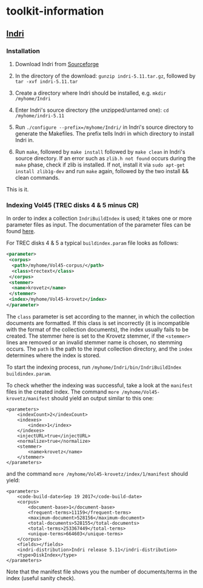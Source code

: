 # toolkit-information

## [Indri](https://www.lemurproject.org/indri/)


### Installation

1) Download Indri from [Sourceforge](https://sourceforge.net/projects/lemur/files/lemur/indri-5.11/indri-5.11.tar.gz/download)

2) In the directory of the download: `gunzip indri-5.11.tar.gz`, followed by `tar -xvf indri-5.11.tar`

3) Create a directory where Indri should be installed, e.g. `mkdir /myhome/Indri`

4) Enter Indri's source directory (the unzipped/untarred one): `cd /myhome/indri-5.11`

5) Run `./configure --prefix=/myhome/Indri/` in Indri's source directory to generate the Makefiles. The prefix tells Indri in which directory to install Indri in.

6) Run `make`, followed by `make install` followed by `make clean` in Indri's source directory. If an error such as `zlib.h not found` occurs during the `make` phase, check if zlib is installed. If not, install it via `sudo apt-get install zlib1g-dev` and run `make` again, followed by the two install && clean commands.

This is it.

### Indexing Vol45 (TREC disks 4 & 5 minus CR)

In order to index a collection `IndriBuildIndex` is used; it takes one or more parameter files as input. The documentation of the parameter files can be found [here](https://sourceforge.net/p/lemur/wiki/IndriBuildIndex%20Parameters/).

For TREC disks 4 & 5 a typical `buildindex.param` file looks as follows:

```xml
<parameter>
 <corpus>
  <path>/myhome/Vol45-corpus/</path>
  <class>trectext</class>
 </corpus>
 <stemmer>
  <name>krovetz</name>
 </stemmer>
 <index>/myhome/Vol45-krovetz</index>
</parameter>
```

The `class` parameter is set according to the manner, in which the collection documents are formatted. If this class is set incorrectly (it is incompatible with the format of the collection documents), the index usually fails to be created. The stemmer here is set to the Krovetz stemmer, if the `<stemmer>` lines are removed or an invalid stemmer name is chosen, no stemming occurs. The `path` is the path to the input collection directory, and the `index` determines where the index is stored.

To start the indexing process, run `/myhome/Indri/bin/IndriBuildIndex buildindex.param`.

To check whether the indexing was successful, take a look at the `manifest` files in the created index. The command `more /myhome/Vol45-krovetz/manifest` should yield an output similar to this one:

```
<parameters>
	<indexCount>2</indexCount>
	<indexes>
		<index>1</index>
	</indexes>
	<injectURL>true</injectURL>
	<normalize>true</normalize>
	<stemmer>
		<name>krovetz</name>
	</stemmer>
</parameters>
```

and the command `more /myhome/Vol45-krovetz/index/1/manifest` should yield:

```
<parameters>
	<code-build-date>Sep 19 2017</code-build-date>
	<corpus>
		<document-base>1</document-base>
		<frequent-terms>11159</frequent-terms>
		<maximum-document>528156</maximum-document>
		<total-documents>528155</total-documents>
		<total-terms>253367449</total-terms>
		<unique-terms>664603</unique-terms>
	</corpus>
	<fields></fields>
	<indri-distribution>Indri release 5.11</indri-distribution>
	<type>DiskIndex</type>
</parameters>
```

Note that the manifest file shows you the number of documents/terms in the index (useful sanity check).

